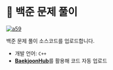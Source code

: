 # 🐣 백준 문제 풀이

[![a59](http://mazassumnida.wtf/api/v2/generate_badge?boj={handle})](https://solved.ac/{handle})

백준 문제 풀이 소스코드를 업로드합니다.

* 개발 언어: `C++`
* [**BaekjoonHub**](https://github.com/BaekjoonHub/BaekjoonHub)를 활용해 코드 자동 업로드
